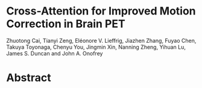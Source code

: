 # Cross-Attention for Improved Motion Correction in Brain PET

Zhuotong Cai, Tianyi Zeng, Eléonore V. Lieffrig, Jiazhen Zhang, Fuyao Chen, Takuya Toyonaga, Chenyu You, Jingmin Xin, Nanning Zheng, Yihuan Lu, James S. Duncan and John A. Onofrey

# Abstract
